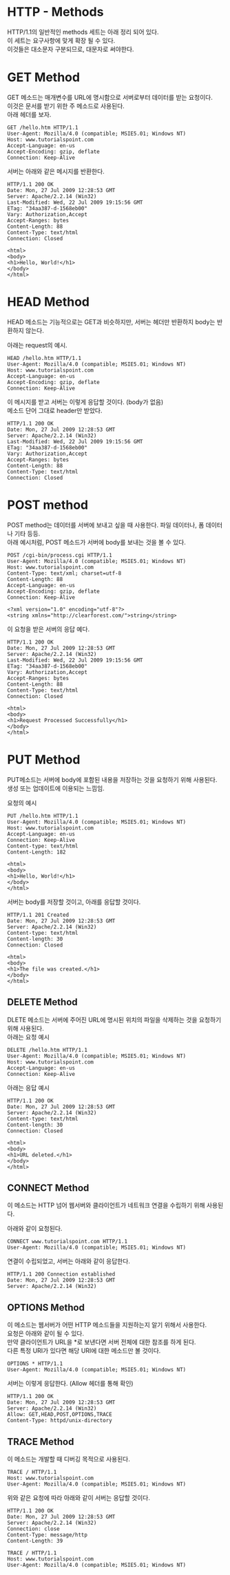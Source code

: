 # HTTP - Methods  
HTTP/1.1의 일반적인 methods 세트는 아래 정리 되어 있다.  
이 세트는 요구사항에 맞게 확장 될 수 있다.  
이것들은 대소문자 구분되므로, 대문자로 써야한다.

# GET Method  
GET 메소드는 매개변수를 URL에 명시함으로 서버로부터 데이터를 받는 요청이다.  
이것은 문서를 받기 위한 주 메소드로 사용된다.  
아래 헤더를 보자.
```
GET /hello.htm HTTP/1.1
User-Agent: Mozilla/4.0 (compatible; MSIE5.01; Windows NT)
Host: www.tutorialspoint.com
Accept-Language: en-us
Accept-Encoding: gzip, deflate
Connection: Keep-Alive
```

서버는 아래와 같은 메시지를 반환한다.
```
HTTP/1.1 200 OK
Date: Mon, 27 Jul 2009 12:28:53 GMT
Server: Apache/2.2.14 (Win32)
Last-Modified: Wed, 22 Jul 2009 19:15:56 GMT
ETag: "34aa387-d-1568eb00"
Vary: Authorization,Accept
Accept-Ranges: bytes
Content-Length: 88
Content-Type: text/html
Connection: Closed

<html>
<body>
<h1>Hello, World!</h1>
</body>
</html>
```

# HEAD Method  
HEAD 메소드는 기능적으로는 GET과 비슷하지만, 서버는 헤더만 반환하지 body는 반환하지 않는다.

아래는 request의 예시.
```
HEAD /hello.htm HTTP/1.1
User-Agent: Mozilla/4.0 (compatible; MSIE5.01; Windows NT)
Host: www.tutorialspoint.com
Accept-Language: en-us
Accept-Encoding: gzip, deflate
Connection: Keep-Alive
```

이 메시지를 받고 서버는 이렇게 응답할 것이다. (body가 없음)  
메소드 단어 그대로 header만 받았다.
```
HTTP/1.1 200 OK
Date: Mon, 27 Jul 2009 12:28:53 GMT
Server: Apache/2.2.14 (Win32)
Last-Modified: Wed, 22 Jul 2009 19:15:56 GMT
ETag: "34aa387-d-1568eb00"
Vary: Authorization,Accept
Accept-Ranges: bytes
Content-Length: 88
Content-Type: text/html
Connection: Closed
```

# POST method  

POST method는 데이터를 서버에 보내고 싶을 때 사용한다. 파일 데이터나, 폼 데이터나 기타 등등.  
아래 예시처럼, POST 메소드가 서버에 body를 보내는 것을 볼 수 있다.

```
POST /cgi-bin/process.cgi HTTP/1.1
User-Agent: Mozilla/4.0 (compatible; MSIE5.01; Windows NT)
Host: www.tutorialspoint.com
Content-Type: text/xml; charset=utf-8
Content-Length: 88
Accept-Language: en-us
Accept-Encoding: gzip, deflate
Connection: Keep-Alive

<?xml version="1.0" encoding="utf-8"?>
<string xmlns="http://clearforest.com/">string</string>
```

이 요청을 받은 서버의 응답 예다.
```
HTTP/1.1 200 OK
Date: Mon, 27 Jul 2009 12:28:53 GMT
Server: Apache/2.2.14 (Win32)
Last-Modified: Wed, 22 Jul 2009 19:15:56 GMT
ETag: "34aa387-d-1568eb00"
Vary: Authorization,Accept
Accept-Ranges: bytes
Content-Length: 88
Content-Type: text/html
Connection: Closed

<html>
<body>
<h1>Request Processed Successfully</h1>
</body>
</html>
```

# PUT Method  
PUT메소드는 서버에 body에 포함된 내용을 저장하는 것을 요청하기 위해 사용된다.  
생성 또는 업데이트에 이용되는 느낌임.

요청의 예시
```
PUT /hello.htm HTTP/1.1
User-Agent: Mozilla/4.0 (compatible; MSIE5.01; Windows NT)
Host: www.tutorialspoint.com
Accept-Language: en-us
Connection: Keep-Alive
Content-type: text/html
Content-Length: 182

<html>
<body>
<h1>Hello, World!</h1>
</body>
</html>
```

서버는 body를 저장할 것이고, 아래를 응답할 것이다.
```
HTTP/1.1 201 Created
Date: Mon, 27 Jul 2009 12:28:53 GMT
Server: Apache/2.2.14 (Win32)
Content-type: text/html
Content-length: 30
Connection: Closed

<html>
<body>
<h1>The file was created.</h1>
</body>
</html>
```

## DELETE Method  
DLETE 메소드는 서버에 주어진 URL에 명시된 위치의 파일을 삭제하는 것을 요청하기 위해 사용된다.  
아래는 요청 예시
```
DELETE /hello.htm HTTP/1.1
User-Agent: Mozilla/4.0 (compatible; MSIE5.01; Windows NT)
Host: www.tutorialspoint.com
Accept-Language: en-us
Connection: Keep-Alive
```

아래는 응답 예시
```
HTTP/1.1 200 OK
Date: Mon, 27 Jul 2009 12:28:53 GMT
Server: Apache/2.2.14 (Win32)
Content-type: text/html
Content-length: 30
Connection: Closed

<html>
<body>
<h1>URL deleted.</h1>
</body>
</html>
```

## CONNECT Method  
이 메소드는 HTTP 넘어 웹서버와 클라이언트가 네트워크 연결을 수립하기 위해 사용된다.  

아래와 같이 요청된다.
```
CONNECT www.tutorialspoint.com HTTP/1.1
User-Agent: Mozilla/4.0 (compatible; MSIE5.01; Windows NT)
```

연결이 수립되었고, 서버는 아래와 같이 응답한다.
```
HTTP/1.1 200 Connection established
Date: Mon, 27 Jul 2009 12:28:53 GMT
Server: Apache/2.2.14 (Win32)
```

## OPTIONS Method  
이 메소드는 웹서버가 어떤 HTTP 메소드들을 지원하는지 알기 위해서 사용한다.  
요청은 아래와 같이 될 수 있다.  
만약 클라이언트가 URL을 *로 보낸다면 서버 전체에 대한 참조를 하게 된다.  
다른 특정 URI가 있다면 해당 URI에 대한 메소드만 볼 것이다.
```
OPTIONS * HTTP/1.1
User-Agent: Mozilla/4.0 (compatible; MSIE5.01; Windows NT)
```

서버는 이렇게 응답한다. (Allow 헤더를 통해 확인)
```
HTTP/1.1 200 OK
Date: Mon, 27 Jul 2009 12:28:53 GMT
Server: Apache/2.2.14 (Win32)
Allow: GET,HEAD,POST,OPTIONS,TRACE
Content-Type: httpd/unix-directory
```

## TRACE Method  
이 메소드는 개발할 때 디버깅 목적으로 사용된다.  

```
TRACE / HTTP/1.1
Host: www.tutorialspoint.com
User-Agent: Mozilla/4.0 (compatible; MSIE5.01; Windows NT)
```

위와 같은 요청에 따라 아래와 같이 서버는 응답할 것이다.

```
HTTP/1.1 200 OK
Date: Mon, 27 Jul 2009 12:28:53 GMT
Server: Apache/2.2.14 (Win32)
Connection: close
Content-Type: message/http
Content-Length: 39

TRACE / HTTP/1.1
Host: www.tutorialspoint.com
User-Agent: Mozilla/4.0 (compatible; MSIE5.01; Windows NT)
```
